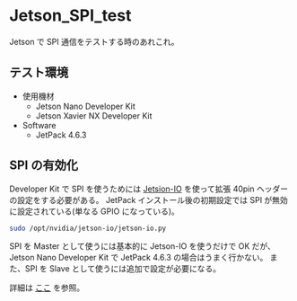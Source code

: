 # Jetson_SPI_test
Jetson で SPI 通信をテストする時のあれこれ。

## テスト環境
* 使用機材
    * Jetson Nano Developer Kit
    * Jetson Xavier NX Developer Kit
* Software
    * JetPack 4.6.3

## SPI の有効化
Developer Kit で SPI を使うためには
[Jetsion-IO](https://docs.nvidia.com/jetson/archives/l4t-archived/l4t-3261/index.html#page/Tegra%20Linux%20Driver%20Package%20Development%20Guide/hw_setup_jetson_io.html#)
を使って拡張 40pin ヘッダーの設定をする必要がある。
JetPack インストール後の初期設定では SPI が無効に設定されている(単なる GPIO になっている)。

```bash
sudo /opt/nvidia/jetson-io/jetson-io.py
```

SPI を Master として使うには基本的に Jetson-IO を使うだけで OK だが、
Jetson Nano Developer Kit で JetPack 4.6.3 の場合はうまく行かない。
また、SPI を Slave として使うには追加で設定が必要になる。

詳細は [ここ](Jetson_SPI_memo.md) を参照。
